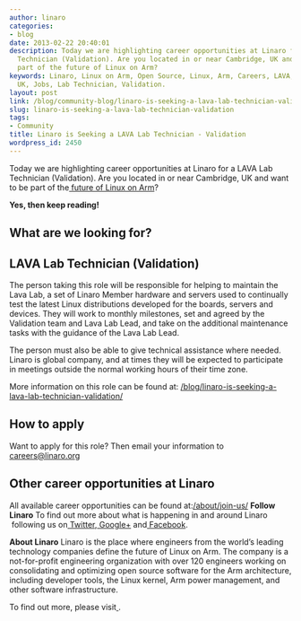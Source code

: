 ```yaml
---
author: linaro
categories:
- blog
date: 2013-02-22 20:40:01
description: Today we are highlighting career opportunities at Linaro for a LAVA Lab
  Technician (Validation). Are you located in or near Cambridge, UK and want to be
  part of the future of Linux on Arm?
keywords: Linaro, Linux on Arm, Open Source, Linux, Arm, Careers, LAVA, Cambridge,
  UK, Jobs, Lab Technician, Validation.
layout: post
link: /blog/community-blog/linaro-is-seeking-a-lava-lab-technician-validation/
slug: linaro-is-seeking-a-lava-lab-technician-validation
tags:
- Community
title: Linaro is Seeking a LAVA Lab Technician - Validation
wordpress_id: 2450
---
```


Today we are highlighting career opportunities at Linaro for a LAVA Lab Technician (Validation). Are you located in or near Cambridge, UK and want to be part of the[ future of Linux on Arm](/)?


**Yes, then keep reading!**


## **What are we looking for?**

## LAVA Lab Technician (Validation)


The person taking this role will be responsible for helping to maintain the Lava Lab, a set of Linaro Member hardware and servers used to continually test the latest Linux distributions developed for the boards, servers and devices. They will work to monthly milestones, set and agreed by the Validation team and Lava Lab Lead, and take on the additional maintenance tasks with the guidance of the Lava Lab Lead.

The person must also be able to give technical assistance where needed. Linaro is global company, and at times they will be expected to participate in meetings outside the normal working hours of their time zone.

More information on this role can be found at:
[/blog/linaro-is-seeking-a-lava-lab-technician-validation/](/blog/linaro-is-seeking-a-lava-lab-technician-validation/)


## **How to apply**


Want to apply for this role? Then email your information to[ careers@linaro.org](/careers/)


## **Other career opportunities at Linaro**


All available career opportunities can be found at:[/about/join-us/](/about/join-us/)
**Follow Linaro**
To find out more about what is happening in and around Linaro  following us on[ Twitter](https://twitter.com/LinaroOrg),[ Google+](https://plus.google.com/+LinaroOnAir) and[ Facebook](https://www.facebook.com/LinaroOrg).

**About Linaro**
Linaro is the place where engineers from the world’s leading technology companies define the future of Linux on Arm. The company is a not-for-profit engineering organization with over 120 engineers working on consolidating and optimizing open source software for the Arm architecture, including developer tools, the Linux kernel, Arm power management, and other software infrastructure.

To find out more, please visit[ ](/).